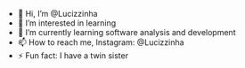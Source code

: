 - 👋 Hi, I’m @Lucizzinha
- 👀 I’m interested in learning
- 🌱 I’m currently learning software analysis and development
- 📫 How to reach me, Instagram: @Lucizzinha
- ⚡ Fun fact: I have a twin sister

<!---
Lucizzinha/Lucizzinha is a ✨ special ✨ repository because its `README.md` (this file) appears on your GitHub profile.
You can click the Preview link to take a look at your changes.
--->
